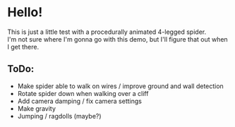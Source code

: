# Hello!

This is just a little test with a procedurally animated 4-legged spider.  
I'm not sure where I'm gonna go with this demo, but I'll figure that out when I get there.

## ToDo:
- Make spider able to walk on wires / improve ground and wall detection
- Rotate spider down when walking over a cliff
- Add camera damping / fix camera settings
- Make gravity
- Jumping / ragdolls (maybe?)
